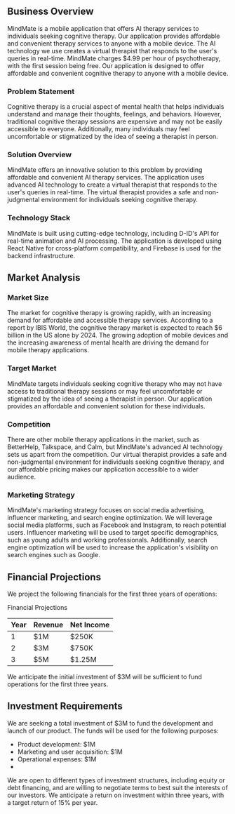 ## Business Overview

MindMate is a mobile application that offers AI therapy services to individuals seeking cognitive therapy. Our application provides affordable and convenient therapy services to anyone with a mobile device. The AI technology we use creates a virtual therapist that responds to the user's queries in real-time. MindMate charges $4.99 per hour of psychotherapy, with the first session being free. Our application is designed to offer affordable and convenient cognitive therapy to anyone with a mobile device.

### Problem Statement

Cognitive therapy is a crucial aspect of mental health that helps individuals understand and manage their thoughts, feelings, and behaviors. However, traditional cognitive therapy sessions are expensive and may not be easily accessible to everyone. Additionally, many individuals may feel uncomfortable or stigmatized by the idea of seeing a therapist in person.

### Solution Overview

MindMate offers an innovative solution to this problem by providing affordable and convenient AI therapy services. The application uses advanced AI technology to create a virtual therapist that responds to the user's queries in real-time. The virtual therapist provides a safe and non-judgmental environment for individuals seeking cognitive therapy.

### Technology Stack

MindMate is built using cutting-edge technology, including D-ID's API for real-time animation and AI processing. The application is developed using React Native for cross-platform compatibility, and Firebase is used for the backend infrastructure.

## Market Analysis

### Market Size

The market for cognitive therapy is growing rapidly, with an increasing demand for affordable and accessible therapy services. According to a report by IBIS World, the cognitive therapy market is expected to reach $6 billion in the US alone by 2024. The growing adoption of mobile devices and the increasing awareness of mental health are driving the demand for mobile therapy applications.

### Target Market

MindMate targets individuals seeking cognitive therapy who may not have access to traditional therapy sessions or may feel uncomfortable or stigmatized by the idea of seeing a therapist in person. Our application provides an affordable and convenient solution for these individuals.

### Competition

There are other mobile therapy applications in the market, such as BetterHelp, Talkspace, and Calm, but MindMate's advanced AI technology sets us apart from the competition. Our virtual therapist provides a safe and non-judgmental environment for individuals seeking cognitive therapy, and our affordable pricing makes our application accessible to a wider audience.

### Marketing Strategy

MindMate's marketing strategy focuses on social media advertising, influencer marketing, and search engine optimization. We will leverage social media platforms, such as Facebook and Instagram, to reach potential users. Influencer marketing will be used to target specific demographics, such as young adults and working professionals. Additionally, search engine optimization will be used to increase the application's visibility on search engines such as Google.


## Financial Projections
We project the following financials for the first three years of operations:

Financial Projections

| Year | Revenue | Net Income |
| ---- | ------- | ---------- |
| 1    | $1M     | $250K      |
| 2    | $3M     | $750K      |
| 3    | $5M     | $1.25M     |

We anticipate the initial investment of $3M will be sufficient to fund operations for the first three years.


## Investment Requirements
We are seeking a total investment of $3M to fund the development and launch of our product. The funds will be used for the following purposes:

- Product development: $1M
- Marketing and user acquisition: $1M
- Operational expenses: $1M
-
We are open to different types of investment structures, including equity or debt financing, and are willing to negotiate terms to best suit the interests of our investors. We anticipate a return on investment within three years, with a target return of 15% per year.
